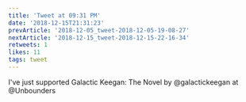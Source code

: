 ```yaml
---
title: 'Tweet at 09:31 PM'
date: '2018-12-15T21:31:23'
prevArticle: '2018-12-05_tweet-2018-12-05-19-08-27'
nextArticle: '2018-12-15_tweet-2018-12-15-22-16-34'
retweets: 1
likes: 11
tags: tweet
---
```

I've just supported Galactic Keegan: The Novel by @galactickeegan at @Unbounders